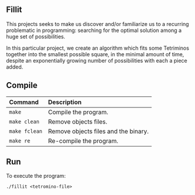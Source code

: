 ## Fillit

This projects seeks to make us discover and/or familiarize us to a recurring
problematic in programming: searching for the optimal solution among a huge
set of possibilities.

In this particular project, we create an algorithm which fits some Tetriminos
together into the smallest possible square, in the minimal amount of time,
despite an exponentially growing number of possibilities with each a piece
added.

## Compile

Command       |  Description
:-------------|:-------------
`make`        | Compile the program.
`make clean`  | Remove objects files.
`make fclean` | Remove objects files and the binary.
`make re`     | Re-compile the program.

## Run

To execute the program:

`./fillit <tetromino-file>`
